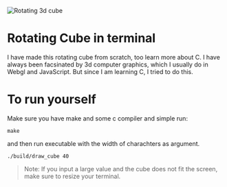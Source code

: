 ![Rotating 3d cube](https://github.com/hamza512b/ccube/assets/63897375/f3909e9e-fdd1-456f-876a-0dc338590b6d)

# Rotating Cube in terminal
I have made this rotating cube from scratch, too learn more about C. I have always been facsinated by 3d computer graphics, which I usually do in Webgl and JavaScript. But since I am learning C, I tried to do this.

# To run yourself
Make sure you have make and some c compiler and simple run: 
```
make
```

and then run executable with the width of charachters as argument.
```
./build/draw_cube 40
```


> Note: If you input a large value and the cube does not fit the screen, make sure to resize your terminal.